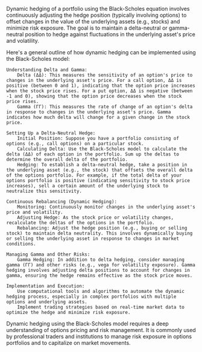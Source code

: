 Dynamic hedging of a portfolio using the Black-Scholes equation involves continuously adjusting the hedge position (typically involving options) to offset changes in the value of the underlying assets (e.g., stocks) and minimize risk exposure. The goal is to maintain a delta-neutral or gamma-neutral position to hedge against fluctuations in the underlying asset's price and volatility.

Here's a general outline of how dynamic hedging can be implemented using the Black-Scholes model:

    Understanding Delta and Gamma:
        Delta (ΔΔ): This measures the sensitivity of an option's price to changes in the underlying asset's price. For a call option, ΔΔ is positive (between 0 and 1), indicating that the option price increases when the stock price rises. For a put option, ΔΔ is negative (between -1 and 0), showing that the option price decreases when the stock price rises.
        Gamma (ΓΓ): This measures the rate of change of an option's delta in response to changes in the underlying asset's price. Gamma indicates how much delta will change for a given change in the stock price.

    Setting Up a Delta-Neutral Hedge:
        Initial Position: Suppose you have a portfolio consisting of options (e.g., call options) on a particular stock.
        Calculating Delta: Use the Black-Scholes model to calculate the delta (ΔΔ) of each option in the portfolio. Sum up the deltas to determine the overall delta of the portfolio.
        Hedging: To establish a delta-neutral hedge, take a position in the underlying asset (e.g., the stock) that offsets the overall delta of the options portfolio. For example, if the total delta of your options portfolio is positive (indicating sensitivity to stock price increases), sell a certain amount of the underlying stock to neutralize this sensitivity.

    Continuous Rebalancing (Dynamic Hedging):
        Monitoring: Continuously monitor changes in the underlying asset's price and volatility.
        Adjusting Hedge: As the stock price or volatility changes, recalculate the deltas of the options in the portfolio.
        Rebalancing: Adjust the hedge position (e.g., buying or selling stock) to maintain delta neutrality. This involves dynamically buying or selling the underlying asset in response to changes in market conditions.

    Managing Gamma and Other Risks:
        Gamma Hedging: In addition to delta hedging, consider managing gamma (ΓΓ) and other risks (e.g., vega for volatility exposure). Gamma hedging involves adjusting delta positions to account for changes in gamma, ensuring the hedge remains effective as the stock price moves.

    Implementation and Execution:
        Use computational tools and algorithms to automate the dynamic hedging process, especially in complex portfolios with multiple options and underlying assets.
        Implement trading strategies based on real-time market data to optimize the hedge and minimize risk exposure.

Dynamic hedging using the Black-Scholes model requires a deep understanding of options pricing and risk management. It is commonly used by professional traders and institutions to manage risk exposure in options portfolios and to capitalize on market movements.


